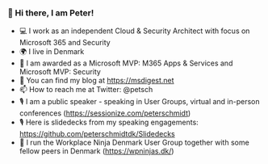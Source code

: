 ### 👋 Hi there, I am Peter!

* 💻 I work as an independent Cloud & Security Architect with focus on Microsoft 365 and Security
* 🌍 I live in Denmark
* 🎉 I am awarded as a Microsoft MVP: M365 Apps & Services and Microsoft MVP: Security
* 🔭 You can find my blog at https://msdigest.net
* 📫 How to reach me at Twitter: @petsch
* 🎙 I am a public speaker - speaking in User Groups, virtual and in-person conferences (https://sessionize.com/peterschmidt)
* 🎙 Here is slidedecks from my speaking engagements: https://github.com/peterschmidtdk/Slidedecks
* 👯 I run the Workplace Ninja Denmark User Group together with some fellow peers in Denmark (https://wpninjas.dk/)


<!--
**peterschmidtdk/peterschmidtdk** is a ✨ _special_ ✨ repository because its `README.md` (this file) appears on your GitHub profile.

Here are some ideas to get you started:

- 🔭 I’m currently working on ...
- 🌱 I’m currently learning ...
- 👯 I’m looking to collaborate on ...
- 🤔 I’m looking for help with ...
- 💬 Ask me about ...
- 
- 😄 Pronouns: ...
- ⚡ Fun fact: ...
-->
